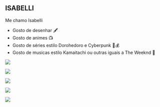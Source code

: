 ## ISABELLI

Me chamo Isabelli

- Gosto de desenhar 🖋️
- Gosto de animes 📺
- Gosto de séries estilo Dorohedoro e Cyberpunk 🤖💰
- Gosto de musicas estilo Kamaitachi ou outras iguais a The Weeknd 🎵
  
 ![]( https://media.tenor.com/tCjTgmOJZYcAAAAC/zragon-infinity-yuji-itadori.gif)

 ![](https://media.tenor.com/u9yEmMdV4W8AAAAC/huh-what-did-you-say.gif)

 ![](https://media.tenor.com/XeCnw8h6k6QAAAAC/anime-roflandz.gif)

 ![](https://media.tenor.com/X8y7KhXbWUkAAAAC/fujita-ebisu.gif)

 ![](https://media.tenor.com/-dIDpa_S4zwAAAAC/janps-teste-thumbsup-rebecca.gif)
